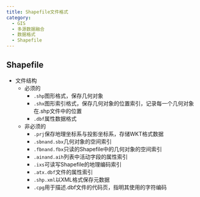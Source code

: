 ```yaml
---
title: Shapefile文件格式
category:
  - GIS
  - 多源数据融合
  - 数据格式
  - Shapefile
---
```

## Shapefile
- 文件结构
    - 必须的
        - `.shp`图形格式，保存几何对象
        - `.shx`图形索引格式，保存几何对象的位置索引，记录每一个几何对象在.shp文件中的位置
        - `.dbf`属性数据格式
    - 非必须的
        - `.prj`保存地理坐标系与投影坐标系，存储WKT格式数据
        - `.sbnand.sbx`几何对象的空间索引
        - `.fbnand.fbx`只读的Shapefile中的几何对象的空间索引
        - `.ainand.aih`列表中活动字段的属性索引
        - `.ixs`可读写Shapefile的地理编码索引
        - `.atx.dbf`文件的属性索引
        - `.shp.xml`以XML格式保存元数据
        - `.cpg`用于描述.dbf文件的代码页，指明其使用的字符编码
